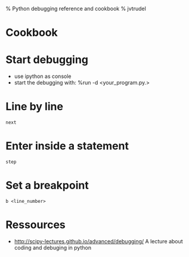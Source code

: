 % Python debugging reference and cookbook
% jvtrudel


Cookbook
========

# Start debugging

  - use ipython as console
  - start the debugging with:
    %run -d <your_program.py.>

# Line by line
    next

# Enter inside a statement
    step

# Set a breakpoint
    b <line_number>

Ressources
==========

  - http://scipy-lectures.github.io/advanced/debugging/
A lecture about coding and debuging in python
